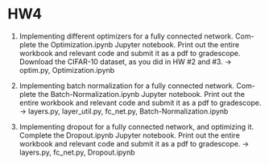 # HW4

1. Implementing different optimizers for a fully connected network. Com- plete the Optimization.ipynb Jupyter notebook. Print out the entire workbook and relevant code and submit it as a pdf to gradescope. Download the CIFAR-10 dataset, as you did in HW #2 and #3.
-> optim.py, Optimization.ipynb

2. Implementing batch normalization for a fully connected network. Com- plete the Batch-Normalization.ipynb Jupyter notebook. Print out the entire workbook and relevant code and submit it as a pdf to gradescope.
-> layers.py, layer_util.py, fc_net.py, Batch-Normalization.ipynb

3. Implementing dropout for a fully connected network, and optimizing it. Complete the Dropout.ipynb Jupyter notebook. Print out the entire workbook and relevant code and submit it as a pdf to gradescope.
-> layers.py, fc_net.py, Dropout.ipynb
